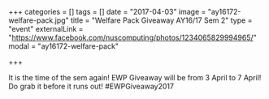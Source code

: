 +++
categories = []
tags = []
date = "2017-04-03"
image = "ay16172-welfare-pack.jpg"
title = "Welfare Pack Giveaway AY16/17 Sem 2"
type = "event"
externalLink = "https://www.facebook.com/nuscomputing/photos/1234065829994965/"
modal = "ay16172-welfare-pack"

+++

It is the time of the sem again! EWP Giveaway will be from 3 April to 7 April! Do grab it before it runs out! #EWPGiveaway2017
